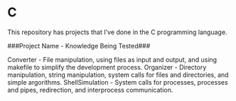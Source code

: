 # C
This repository has projects that I've done in the C programming language.


###Project Name - Knowledge Being Tested###

Converter - File manipulation, using files as input and output, and using makefile to simplify the development process.
Organizer - Directory manipulation, string manipulation, system calls for files and directories, and simple argorithms.
ShellSimulation - System calls for processes, processes and pipes, redirection, and interprocess communication.
